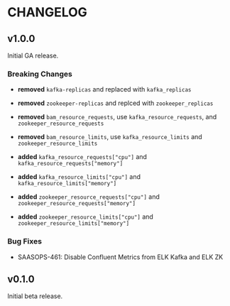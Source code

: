 # CHANGELOG

## v1.0.0

Initial GA release.

### Breaking Changes

* **removed** `kafka-replicas` and replaced with `kafka_replicas`
* **removed** `zookeeper-replicas` and replced with `zookeeper_replicas`
* **removed** `bam_resource_requests`, use `kafka_resource_requests`, and `zookeeper_resource_requests`
* **removed** `bam_resource_limits`, use `kafka_resource_limits` and `zookeeper_resource_limits`

* **added** `kafka_resource_requests["cpu"]` and `kafka_resource_requests["memory"]`
* **added** `kafka_resource_limits["cpu"]` and `kafka_resource_limits["memory"]`
* **added** `zookeeper_resource_requests["cpu"]` and `zookeeper_resource_requests["memory"]`
* **added** `zookeeper_resource_limits["cpu"]` and `zookeeper_resource_limits["memory"]`

### Bug Fixes

* SAASOPS-461: Disable Confluent Metrics from ELK Kafka and ELK ZK

## v0.1.0

Initial beta release.
